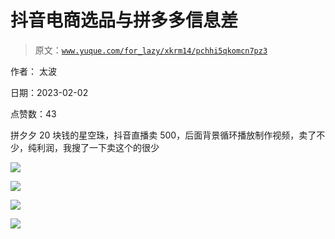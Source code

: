 # 抖音电商选品与拼多多信息差

> 原文：[`www.yuque.com/for_lazy/xkrm14/pchhi5qkomcn7pz3`](https://www.yuque.com/for_lazy/xkrm14/pchhi5qkomcn7pz3)

作者： 太波 

日期：2023-02-02 

点赞数：43 

拼夕夕 20 块钱的星空珠，抖音直播卖 500，后面背景循环播放制作视频，卖了不少，纯利润，我搜了一下卖这个的很少 

![](img/bde5b722c747dab22c6c7baaa141e0cc.png) 

![](img/de2571a228489180bfa7883fdcf42df3.png) 

![](img/061312e0a7b369b1ba4bc1e24876db1a.png) 

![](img/b2090f04929c9f6ff503284abd088826.png) 

